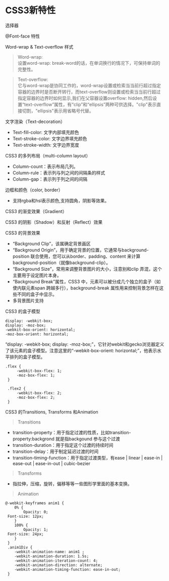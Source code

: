CSS3新特性
====
选择器

@Font-face 特性

Word-wrap & Text-overflow 样式
>Word-wrap:<br>
设置word-wrap: break-word的话，在单词换行的情况下，可保持单词的完整性。

>Text-overflow:<br>
它与word-wrap是协同工作的，word-wrap设置或检索当当前行超过指定容器的边界时是否断开转行，而text-overflow则设置或检索当当前行超过指定容器的边界时如何显示,我们在父容器设置overflow: hidden,然后设置“text-overflow”属性，有“clip”和“ellipsis”两种可供选择。"clip"表示直接切割，"ellipsis"表示用省略号代替。

文字渲染（Text-decoration）
* Text-fill-color: 文字内部填充颜色
* Text-stroke-color: 文字边界填充颜色
* Text-stroke-width: 文字边界宽度

CSS3 的多列布局（multi-column layout）
* Column-count：表示布局几列。
* Column-rule：表示列与列之间的间隔条的样式
* Column-gap：表示列于列之间的间隔

边框和颜色（color, border）
* 支持rgba和hsl表示颜色,支持圆角，阴影等效果。

CSS3 的渐变效果（Gradient）

CSS3 的阴影（Shadow）和反射（Reflect）效果

CSS3 的背景效果
* “Background Clip”，该属确定背景画区
* “Background Origin”，用于确定背景的位置，它通常与background-position 联合使用，您可以从border、padding、content 来计算background-position（就像background-clip）。
* “Background Size”，常用来调整背景图片的大小，注意别和clip 弄混，这个主要用于设定图片本身。
* “Background Break”属性，CSS3 中，元素可以被分成几个独立的盒子（如使内联元素span 跨越多行），background-break 属性用来控制背景怎样在这些不同的盒子中显示。
* 多背景图片支持

CSS3 的盒子模型
````
display: -webkit-box;
display: -moz-box;
-webkit-box-orient: horizontal;
-moz-box-orient: horizontal;
````
“display: -webkit-box; display: -moz-box;”，它针对webkit和gecko浏览器定义了该元素的盒子模型。注意这里的“-webkit-box-orient: horizo​​ntal;”，他表示水平排列的盒子模型。
````
.flex {
     -webkit-box-flex: 1;
     -moz-box-flex: 1;
 }

 .flex2 {
     -webkit-box-flex: 2;
     -moz-box-flex: 2;
 }
````

CSS3 的Transitions, Transforms 和Animation
>Transitions
* transition-property：用于指定过渡的性质，比如transition-property:backgrond 就是指backgound 参与这个过渡
* transition-duration：用于指定这个过渡的持续时间
* transition-delay：用于制定延迟过渡的时间
* transition-timing-function：用于指定过渡类型，有ease | linear | ease-in | ease-out | ease-in-out | cubic-bezier

>Transforms
* 指拉伸，压缩，旋转，偏移等等一些图形学里面的基本变换。

>Animation
````
@-webkit-keyframes anim1 {
    0% {
        Opacity: 0;
 Font-size: 12px;
    }
    100% {
        Opacity: 1;
 Font-size: 24px;
    }
 }
 .anim1Div {
    -webkit-animation-name: anim1 ;
    -webkit-animation-duration: 1.5s;
    -webkit-animation-iteration-count: 4;
    -webkit-animation-direction: alternate;
    -webkit-animation-timing-function: ease-in-out;
 }
````